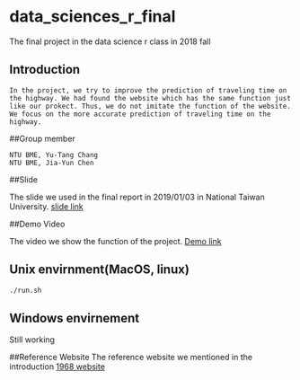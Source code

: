 # data_sciences_r_final
The final project in the data science r class in 2018 fall

## Introduction

```
In the project, we try to improve the prediction of traveling time on the highway. We had found the website which has the same function just like our prokect. Thus, we do not imitate the function of the website. We focus on the more accurate prediction of traveling time on the highway.
```

##Group member

```
NTU BME, Yu-Tang Chang
NTU BME, Jia-Yun Chen
```

##Slide

The slide we used in the final report in 2019/01/03 in National Taiwan University.
[slide link]()

##Demo Video

The video we show the function of the project.
[Demo link]()

## Unix envirnment(MacOS, linux)

```sh
./run.sh
```

## Windows envirnement
Still working

##Reference Website
The reference website we mentioned in the introduction
[1968 website](https://1968.freeway.gov.tw/?fbclid=IwAR22C619V2EVBrwVWhagKkR_KAJHCcZwwWFbLVtFpm3drutHrtniHrP7o70)

